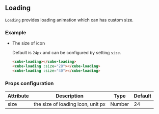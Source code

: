 ## Loading

`Loading` provides loading animation which can has custom size.

### Example

- The size of icon

  Default is `24px` and can be configured by setting `size`.

  ```html
  <cube-loading></cube-loading>
  <cube-loading :size="28"></cube-loading>
  <cube-loading :size="40"></cube-loading>
  ```

### Props configuration

| Attribute | Description | Type | Default |
| - | - | - | - |
| size | the size of loading icon, unit px | Number | 24 |
